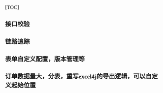 <span style="font-family:Simsun,serif; font-size:17px;">

[TOC]

### 接口校验

### 链路追踪

### 表单自定义配置，版本管理等

### 订单数据量大，分表，重写excel4j的导出逻辑，可以自定义起始位置

</span>